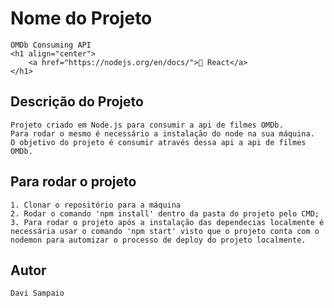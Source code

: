 # Nome do Projeto 
    OMDb Consuming API
    <h1 align="center">
        <a href="https://nodejs.org/en/docs/">🔗 React</a>
    </h1>

## Descrição do Projeto
    Projeto criado em Node.js para consumir a api de filmes OMDb.
    Para rodar o mesmo é necessário a instalação do node na sua máquina.
    O objetivo do projeto é consumir através dessa api a api de filmes OMDb.

## Para rodar o projeto
    1. Clonar o repositório para a máquina
    2. Rodar o comando 'npm install' dentro da pasta do projeto pelo CMD;
    3. Para rodar o projeto após a instalação das dependecias localmente é necessária usar o comando 'npm start' visto que o projeto conta com o nodemon para automizar o processo de deploy do projeto localmente.

## Autor
    Davi Sampaio